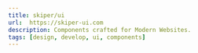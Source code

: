 ```yaml
---
title: skiper/ui
url:  https://skiper-ui.com
description: Components crafted for Modern Websites.
tags: [design, develop, ui, components]
---
```

